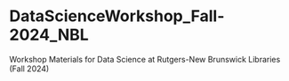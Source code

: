 # DataScienceWorkshop_Fall-2024_NBL
Workshop Materials for Data Science at Rutgers-New Brunswick Libraries (Fall 2024)

